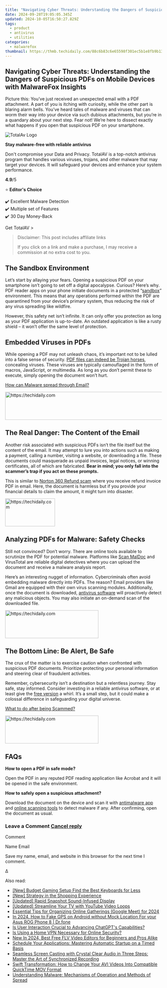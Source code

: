 ```yaml
---
title: "Navigating Cyber Threats: Understanding the Dangers of Suspicious PDFs on Mobile Devices with MalwareFox Insights"
date: 2024-09-28T19:05:05.345Z
updated: 2024-10-05T16:50:27.829Z
tags:
  - product
  - antivirus
  - utilities
categories:
  - malwarefox
thumbnail: https://thmb.techidaily.com/88c6b83c6e65598f301ec5b1e8fb9b13fd16a0c81d9ff03972a4b84d06ac7c03.jpg
---
```


## Navigating Cyber Threats: Understanding the Dangers of Suspicious PDFs on Mobile Devices with MalwareFox Insights

Picture this: You’ve just received an unexpected email with a PDF attachment. A part of you is itching with curiosity, while the other part is blaring alarm bells. You’ve heard tales of malware and viruses that can worm their way into your device via such dubious attachments, but you’re in a quandary about your next step. Fear not! We’re here to dissect exactly what happens if you open that suspicious PDF on your smartphone.

![TotalAv Logo](https://www.malwarefox.com/wp-content/uploads/2024/02/totalav-svg.webp "totalav-svg")

**Stay malware-free with reliable antivirus**

Don't compromise your Data and Privacy. TotalAV is a top-notch antivirus program that handles various viruses, trojans, and other malware that may target your devices. It will safeguard your devices and enhance your system performance.

**4.9**/5

⭐ **Editor's Choice**

✔️ Excellent Malware Detection  
✔️ Multiple set of Features  
✔️ 30 Day Money-Back

[](https://tools.techidaily.com/malwarefox/products/) Get TotalAV > 

>  Disclaimer: This post includes affiliate links
>
>  If you click on a link and make a purchase, I may receive a commission at no extra cost to you.
>

## The Sandbox Environment

Let’s start by allaying your fears. Opening a suspicious PDF on your smartphone isn’t going to set off a digital apocalypse. Curious? Here’s why. PDF reader apps on your phone initiate documents in a protected “[sandbox](https://www.youtube.com/watch?v=de7TkgwxzW8)” environment. This means that any operations performed within the PDF are quarantined from your device’s primary system, thus reducing the risk of any virus spreading like wildfire.

However, this safety net isn’t infinite. It can only offer you protection as long as your PDF application is up-to-date. An outdated application is like a rusty shield – it won’t offer the same level of protection.

## Embedded Viruses in PDFs

While opening a PDF may not unleash chaos, it’s important not to be lulled into a false sense of security. [PDF files can indeed be Trojan horses](https://tools.techidaily.com/malwarefox/products/), concealing viruses. These viruses are typically camouflaged in the form of macros, JavaScript, or multimedia. As long as you don’t permit these to execute, simply opening the document won’t hurt.

[How can Malware spread through Email?](https://tools.techidaily.com/malwarefox/products/)

<!-- affiliate ads begin -->
<a href="https://appsumo.8odi.net/c/5597632/2087389/7443" target="_top" id="2087389">
  <img src="//a.impactradius-go.com/display-ad/7443-2087389" border="0" alt="https://techidaily.com" width="728" height="90"/>
</a>
<img height="0" width="0" src="https://appsumo.8odi.net/i/5597632/2087389/7443" style="position:absolute;visibility:hidden;" border="0" />
<!-- affiliate ads end -->

## The Real Danger: The Content of the Email

Another risk associated with suspicious PDFs isn’t the file itself but the content of the email. It may attempt to lure you into actions such as making a payment, calling a number, visiting a website, or downloading a file. These documents could masquerade as unpaid invoices, legal notices, or winning certificates, all of which are fabricated. **Bear in mind; you only fall into the scammer’s trap if you act on these prompts.**

This is similar to [Norton 360 Refund scam](https://tools.techidaily.com/malwarefox/products/) where you receive refund invoice PDF in email. Here, the document is harmless but if you provide your financial details to claim the amount, it might turn into disaster.

<!-- affiliate ads begin -->
<a href="https://united.elfm.net/c/5597632/2139558/4704" target="_top" id="2139558">
  <img src="//a.impactradius-go.com/display-ad/4704-2139558" border="0" alt="https://techidaily.com" width="160" height="90"/>
</a>
<img height="0" width="0" src="https://united.elfm.net/i/5597632/2139558/4704" style="position:absolute;visibility:hidden;" border="0" />
<!-- affiliate ads end -->

## Analyzing PDFs for Malware: Safety Checks

Still not convinced? Don’t worry. There are online tools available to scrutinize the PDF for potential malware. Platforms like [Scan MalDoc](https://scan.tylabs.com) and VirusTotal are reliable digital detectives where you can upload the document and receive a malware analysis report.

Here’s an interesting nugget of information. Cybercriminals often avoid embedding malware directly into PDFs. The reason? Email providers like Gmail are equipped with their own virus scanning modules. Additionally, once the document is downloaded, [antivirus software](https://tools.techidaily.com/malwarefox/products/) will proactively detect any malicious objects. You may also initiate an on-demand scan of the downloaded file.

<!-- affiliate ads begin -->
<a href="https://aligracehair.sjv.io/c/5597632/2036467/19272" target="_top" id="2036467">
  <img src="//a.impactradius-go.com/display-ad/19272-2036467" border="0" alt="https://techidaily.com" width="300" height="90"/>
</a>
<img height="0" width="0" src="https://aligracehair.sjv.io/i/5597632/2036467/19272" style="position:absolute;visibility:hidden;" border="0" />
<!-- affiliate ads end -->

## The Bottom Line: Be Alert, Be Safe

The crux of the matter is to exercise caution when confronted with suspicious PDF documents. Prioritize protecting your personal information and steering clear of fraudulent activities.

Remember, cybersecurity isn’t a destination but a relentless journey. Stay safe, stay informed. Consider investing in a reliable antivirus software, or at least give the [free version](https://tools.techidaily.com/malwarefox/products/) a whirl. It’s a small step, but it could make a colossal difference in safeguarding your digital universe.

[What to do after being Scammed?](https://tools.techidaily.com/malwarefox/products/)

<!-- affiliate ads begin -->
<a href="https://homestyler.sjv.io/c/5597632/1943648/22993" target="_top" id="1943648">
  <img src="//a.impactradius-go.com/display-ad/22993-1943648" border="0" alt="https://techidaily.com" width="300" height="90"/>
</a>
<img height="0" width="0" src="https://homestyler.sjv.io/i/5597632/1943648/22993" style="position:absolute;visibility:hidden;" border="0" />
<!-- affiliate ads end -->

## FAQs

**How to open a PDF in safe mode?** 

Open the PDF in any reputed PDF reading application like Acrobat and it will be opened in the safe environment.

**How to safely open a suspicious attachment?** 

Download the document on the device and scan it with [antimalware app](https://tools.techidaily.com/malwarefox/products/) and [online scanning tools](https://tools.techidaily.com/malwarefox/products/) to detect malware if any. After confirming, open the document as usual.

### Leave a Comment [Cancel reply](https://tools.techidaily.com/malwarefox/products/)

Comment

Name Email 

Save my name, email, and website in this browser for the next time I comment.

Δ

<ins class="adsbygoogle"
     style="display:block"
     data-ad-format="autorelaxed"
     data-ad-client="ca-pub-7571918770474297"
     data-ad-slot="1223367746"></ins>

<ins class="adsbygoogle"
     style="display:block"
     data-ad-client="ca-pub-7571918770474297"
     data-ad-slot="8358498916"
     data-ad-format="auto"
     data-full-width-responsive="true"></ins>

<span class="atpl-alsoreadstyle">Also read:</span>
<div><ul>
<li><a href="https://digital-screen-recording.techidaily.com/new-budget-gaming-setup-find-the-best-keyboards-for-less/"><u>[New] Budget Gaming Setup Find the Best Keyboards for Less</u></a></li>
<li><a href="https://some-approaches.techidaily.com/new-strategy-in-the-shopping-experience/"><u>[New] Strategy in the Shopping Experience</u></a></li>
<li><a href="https://remote-screen-capture.techidaily.com/updated-rapid-snapshot-sound-infused-display/"><u>[Updated] Rapid Snapshot Sound-Infused Display</u></a></li>
<li><a href="https://facebook-record-videos.techidaily.com/updated-streamline-your-tv-with-youtube-video-loops/"><u>[Updated] Streamline Your TV with YouTube Video Loops</u></a></li>
<li><a href="https://screen-video-capture.techidaily.com/essential-tips-for-organizing-online-gatherings-google-meet-for-2024/"><u>Essential Tips for Organizing Online Gatherings (Google Meet) for 2024</u></a></li>
<li><a href="https://android-location.techidaily.com/in-2024-how-to-fake-gps-on-android-without-mock-location-for-your-asus-rog-phone-8-drfone-by-drfone-virtual/"><u>In 2024, How to Fake GPS on Android without Mock Location For your Asus ROG Phone 8 | Dr.fone</u></a></li>
<li><a href="https://tech-haven.techidaily.com/is-user-interaction-crucial-to-advancing-chatgpts-capabilities/"><u>Is User Interaction Crucial to Advancing ChatGPT's Capabilities?</u></a></li>
<li><a href="https://win-exclusive.techidaily.com/is-using-a-home-vpn-necessary-for-online-security/"><u>Is Using a Home VPN Necessary for Online Security?</u></a></li>
<li><a href="https://smart-video-creator.techidaily.com/new-in-2024-best-free-flv-video-editors-for-beginners-and-pros-alike/"><u>New In 2024, Best Free FLV Video Editors for Beginners and Pros Alike</u></a></li>
<li><a href="https://win-exclusive.techidaily.com/schedule-your-applications-mastering-automatic-startup-on-a-timed-basis/"><u>Schedule Your Applications: Mastering Automatic Startup on a Timed Basis</u></a></li>
<li><a href="https://win-exclusive.techidaily.com/seamless-screen-casting-with-crystal-clear-audio-in-three-steps-master-the-art-of-synchronized-recording/"><u>Seamless Screen Casting with Crystal Clear Audio in Three Steps: Master the Art of Synchronized Recording</u></a></li>
<li><a href="https://win-exclusive.techidaily.com/swift-transformation-how-to-change-your-avi-videos-into-compatible-quicktime-mov-format/"><u>Swift Transformation: How to Change Your AVI Videos Into Compatible QuickTime MOV Format</u></a></li>
<li><a href="https://win-exclusive.techidaily.com/understanding-malware-mechanisms-of-operation-and-methods-of-spread/"><u>Understanding Malware: Mechanisms of Operation and Methods of Spread</u></a></li>
</ul></div>

